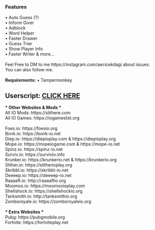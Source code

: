 <h3>Features</h3>
• Auto Guess (?)</br>
• Inform Giver</br>
• Adblock</br>
• Word Helper</br>
• Faster Drawer</br>
• Guess Trier</br>
• Show Player Info</br>
• Faster Writer & more...
</br>
</br>Feel Free to DM to me https://instagram.com/aecicekdagi about issues.</br>
You can also follow me.</br></br>
<b>Requirements:</b> • Tampermonkey
<h2>Userscript: <a href="https://github.com/MrCoderN/skribbl.io-2019-hacks-cheats-mods/raw/master/skribbliohack.user.js" target="_blank">CLICK HERE</a></h2>
<b>* Other Websites & Mods *</b></br>
All IO Mods: https://slithere.com</br>
All IO Games: https://iogameslist.org
</br></br>
Foes.io: https://foesio.org</br>
Bonk.io: https://bonk-io.net</br>
Diep.io: https://diepioplay.com & https://diepioplay.org</br>
Mope.io: https://mopeiogame.com & https://mope-io.net</br>
Spinz.io: https://spinz-io.net</br>
Surviv.io: https://survivio.info</br>
Krunker.io: https://krunkerio.net & https://krunkerio.org</br>
Slither.io: https://slitherioplay.org</br>
Skribbl.io: https://skribbl-io.net</br>
Deeeep.io: https://deeeep-io.net</br>
Raaaaft.io: http://raaaaftio.org</br>
Moomoo.io: https://moomooioplay.com</br>
Shellshock.io: https://shellshockio.org</br>
Tanksmith.io: http://tanksmithio.org</br>
Zombsroyale.io: https://zombsroyaleio.org
</br></br>
<b>* Extra Websites *</b></br>
Pubg: https://pubgmobile.org</br>
Fortnite: https://fortniteplay.net
